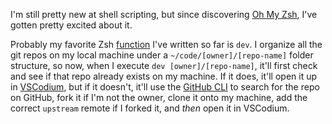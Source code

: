 I'm still pretty new at shell scripting, but since discovering [Oh My Zsh](https://ohmyz.sh/), I've gotten pretty excited about it.

Probably my favorite Zsh [function](/functions.zsh) I've written so far is `dev`. I organize all the git repos on my local machine under a `~/code/[owner]/[repo-name]` folder structure, so now, when I execute `dev [owner]/[repo-name]`, it'll first check and see if that repo already exists on my machine. If it does, it'll open it up in [VSCodium](https://vscodium.com/), but if it doesn't, it'll use the [GitHub CLI](https://cli.github.com/) to search for the repo on GitHub, fork it if I'm not the owner, clone it onto my machine, add the correct `upstream` remote if I forked it, and _then_ open it in VSCodium.
